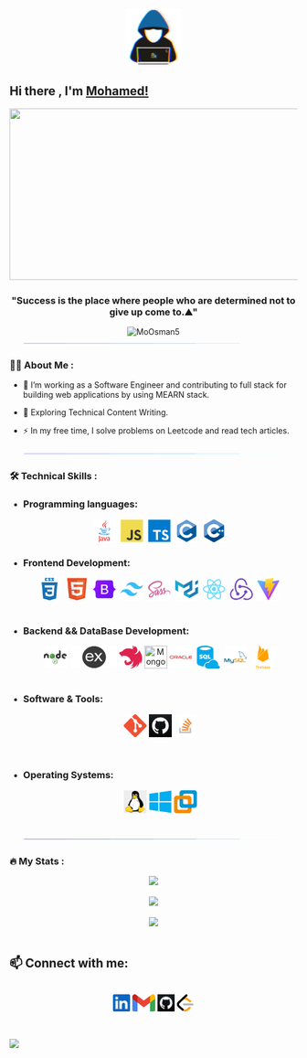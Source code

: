 <div id="header" align="center">
  <img src="https://github.com/EslamAsHhraf/EslamAsHhraf/blob/main/images/Hacker.gif" width="100"/>
</div>

<h2>
  Hi there , I'm <a href ="https://www.linkedin.com/in/mohamed-osman-2114b4240/">Mohamed!</a>
</h2> 

<div align="center">
  <img src="https://media.giphy.com/media/dWesBcTLavkZuG35MI/giphy.gif" width="600" height="300"/>
</div>
  <span align="center">


    
   <h3>"Success is the place where people who are determined not to give up come to.⛰"
   </h3> 
 </span>
<div align="center">
  <img src="https://komarev.com/ghpvc/?username=MoOsman5&label=Profile%20views&color=0e75b6&style=flat" alt="MoOsman5" />
</div>
<div align="center">
  <img  width=90% src="https://github.com/EslamAsHhraf/EslamAsHhraf/blob/main/images/neon.gif">
</div>


### :woman_technologist: About Me :

- :telescope: I’m working as a Software Engineer and contributing to full stack for building web applications by using MEARN stack.

- :seedling: Exploring Technical Content Writing.

- :zap: In my free time, I solve problems on Leetcode and read tech articles.

  
<div align="center">
  <img  width=90% src="https://github.com/EslamAsHhraf/EslamAsHhraf/blob/main/images/neon.gif">
</div>

### :hammer_and_wrench: Technical Skills :
<div>
<ul>
<li>

### Programming languages:

<div align ="center">
<img src="https://github.com/devicons/devicon/blob/master/icons/java/java-original-wordmark.svg" title="Java" alt="Java" width="40" height="40"/>&nbsp;
<img src="https://github.com/devicons/devicon/blob/master/icons/javascript/javascript-original.svg" title="JavaScript" alt="JavaScript" width="40" height="40"/>&nbsp;
<img src="https://github.com/devicons/devicon/blob/master/icons/typescript/typescript-plain.svg" title="typescript" alt="typescript" width="40" height="40"/>&nbsp;
<img src="https://github.com/devicons/devicon/blob/master/icons/c/c-original.svg" title="Java" alt="Java" width="40" height="40"/>&nbsp;
<img src="https://github.com/devicons/devicon/blob/master/icons/cplusplus/cplusplus-original.svg" title="Java" alt="Java" width="40" height="40"/>&nbsp;
</div>
</li>

<li>

### Frontend Development:

<div align ="center">
<img src="https://github.com/devicons/devicon/blob/master/icons/css3/css3-plain-wordmark.svg"  title="CSS3" alt="CSS3" width="40" height="40"/>&nbsp;
<img src="https://github.com/devicons/devicon/blob/master/icons/html5/html5-original.svg" title="HTML5" alt="HTML5" width="40" height="40"/>&nbsp;
<img src="https://github.com/devicons/devicon/blob/master/icons/bootstrap/bootstrap-original.svg" title="Bootstrap" alt="Bootstrap" width="40" height="40"/>&nbsp;
<img src="https://github.com/devicons/devicon/blob/master/icons/tailwindcss/tailwindcss-plain.svg" title="tailwindcss" alt="tailwindcss" width="40" height="40"/>&nbsp;
<img src="https://github.com/devicons/devicon/blob/master/icons/sass/sass-original.svg" title="sass" alt="sass" width="40" height="40"/>&nbsp;  
<img src="https://github.com/devicons/devicon/blob/master/icons/materialui/materialui-original.svg" title="MUI" alt="MUI" width="40" height="40"/>&nbsp;  
<img src="https://github.com/devicons/devicon/blob/master/icons/react/react-original.svg" title="React" alt="React" width="40" height="40"/>&nbsp;
<img src="https://github.com/devicons/devicon/blob/master/icons/redux/redux-original.svg" title="Redux" alt="Redux" width="40" height="40"/>&nbsp;
<img src="https://github.com/EslamAsHhraf/EslamAsHhraf/blob/main/images/vite.svg" title="vite" alt="vite" width="40" height="40"/>&nbsp; 

</div>
<br>
</li>


<li>
  
### Backend && DataBase Development:
  
<div align ="center">
<img src="https://github.com/devicons/devicon/blob/master/icons/nodejs/nodejs-original-wordmark.svg" title="NodeJS" alt="NodeJS" width="40" height="40"/>&nbsp;
<img src="https://github.com/MoOsman5/movie-max/blob/master/public/images/pngwing.com.png" title="express" **alt="express" width="80" height="40"/>
<img src="https://github.com/MoOsman5/movie-max/blob/master/public/images/Nest.js.png" title="nest" **alt="nest" width="40" height="40"/>
<img src="https://raw.githubusercontent.com/mongodb-js/leaf/master/dist/mongodb-leaf_32x32.png" title="Mongodb" **alt="mongodb" width="40" height="40"/>
<img src="https://github.com/devicons/devicon/blob/master/icons/oracle/oracle-original.svg" title="SQL"  alt="SQL" width="40" height="40"/>&nbsp;
<img src="https://github.com/EslamAsHhraf/EslamAsHhraf/blob/main/images/sql.png" title="SQL"  alt="SQL" width="40" height="40"/>&nbsp;
<img src="https://github.com/devicons/devicon/blob/master/icons/mysql/mysql-original-wordmark.svg" title="MySQL"  alt="MySQL" width="40" height="40"/>&nbsp;
<img src="https://github.com/devicons/devicon/blob/master/icons/firebase/firebase-plain-wordmark.svg" title="Firebase" alt="Firebase" width="40" height="40"/>&nbsp;
</div>
<br>
</li>
<li>

### Software & Tools:

<div align ="center">

<code title="GitHub"><img height="40" src="https://github.com/EslamAsHhraf/EslamAsHhraf/blob/main/images/Git2.png"></code>
<code title="GitHub"><img height="40" src="https://github.com/EslamAsHhraf/EslamAsHhraf/blob/main/images/git.png"></code>
<code title="StackOverflow"><img height="40" src="https://github.com/EslamAsHhraf/EslamAsHhraf/blob/main/images/StackOverflow.png"></code>

</div>
<br>
</li>
<li>

### Operating Systems:

<div align ="center">
<code title="Linux"><img src="https://github.com/EslamAsHhraf/EslamAsHhraf/blob/main/images/images.jpg" width="40" height="40" /></code>
<code title="Windows"><img src="https://github.com/devicons/devicon/blob/master/icons/windows8/windows8-original.svg" height="40" /></code>
<code title="VMware"><img src="https://github.com/EslamAsHhraf/EslamAsHhraf/blob/main/images/vmware.png" height="40" /></code>

</div>
</ul>
<br>
</li>
<div align="center">
  <img  width=90% src="https://github.com/EslamAsHhraf/EslamAsHhraf/blob/main/images/neon.gif">
</div>    
</div>

### :fire: My Stats :

<div align="center">
  <img   src="http://github-readme-streak-stats.herokuapp.com?user=MoOsman5&theme=dark&background=000000" >
  </br>  
  </br>
  <img   src="https://github-readme-stats.vercel.app/api?username=MOOsman5&count_private=true&show_icons=true&theme=midnight-purple&hide_border=true" >
  </br>
  </br>
  <img   src="https://github-readme-stats.vercel.app/api/top-langs/?username=MoOsman5&layout=compact&theme=vision-friendly-dark" >
  </br>
  </br>
</div>


## 📫 Connect with me: <a id = "Connect"></a>

</br>
<div align="center">
  <a href="https://www.linkedin.com/in/mohamed-osman-2114b4240/" target="blank"><img align="center"
      src="https://github.com/EslamAsHhraf/EslamAsHhraf/blob/main/images/linkedin.png"
      alt="linkedin" height="30" width="30" /></a>
 <a href="mailto:imohamedosmann@gmail.com" target="blank"><img align="center"
      src="https://github.com/EslamAsHhraf/EslamAsHhraf/blob/main/images/Gmail.png"
      alt="gmail" height="30px" width="40px" /></a> 
 <a href="https://github.com/MoOsman5" target="blank"><img align="center"
      src="https://github.com/EslamAsHhraf/EslamAsHhraf/blob/main/images/git.png"
      alt="github" height="30px" width="30px" /></a>  
 <a href="https://leetcode.com/MoOsman_5/" target="blank"><img align="center"
      src="https://github.com/MoOsman5/movie-max/blob/master/public/images/LeetCode_Logo.png"
      alt="github" height="30px" width="30px" /></a> 
</div>
<br>


<br>
<p align="left"><img src="https://readme-typing-svg.herokuapp.com/?lines=See+You+Later.."/></p>

<!--
**yousseffninja/yousseffninja** is a ✨ _special_ ✨ repository because its `README.md` (this file) appears on your GitHub profile.

Here are some ideas to get you started:

- 🔭 I’m currently working on ...
- 🌱 I’m currently learning ...
- 👯 I’m looking to collaborate on ...
- 🤔 I’m looking for help with ...
- 💬 Ask me about ...
- 📫 How to reach me: ...
- 😄 Pronouns: ...
- ⚡ Fun fact: ...
-->
